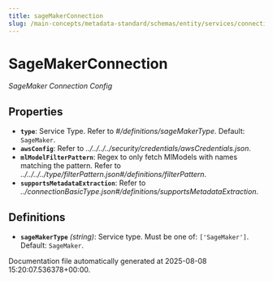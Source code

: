 ```yaml
---
title: sageMakerConnection
slug: /main-concepts/metadata-standard/schemas/entity/services/connections/mlmodel/sagemakerconnection
---
```


# SageMakerConnection

*SageMaker Connection Config*

## Properties

- **`type`**: Service Type. Refer to *#/definitions/sageMakerType*. Default: `SageMaker`.
- **`awsConfig`**: Refer to *../../../../security/credentials/awsCredentials.json*.
- **`mlModelFilterPattern`**: Regex to only fetch MlModels with names matching the pattern. Refer to *../../../../type/filterPattern.json#/definitions/filterPattern*.
- **`supportsMetadataExtraction`**: Refer to *../connectionBasicType.json#/definitions/supportsMetadataExtraction*.
## Definitions

- **`sageMakerType`** *(string)*: Service type. Must be one of: `['SageMaker']`. Default: `SageMaker`.


Documentation file automatically generated at 2025-08-08 15:20:07.536378+00:00.
